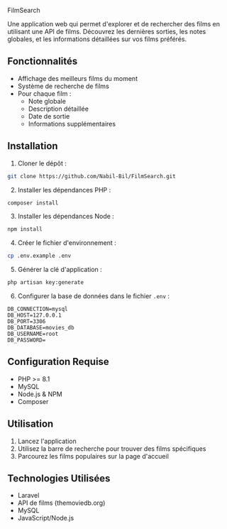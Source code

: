 FilmSearch

Une application web qui permet d'explorer et de rechercher des films en utilisant une API de films. Découvrez les dernières sorties, les notes globales, et les informations détaillées sur vos films préférés.

## Fonctionnalités

- Affichage des meilleurs films du moment
- Système de recherche de films
- Pour chaque film :
  - Note globale
  - Description détaillée
  - Date de sortie
  - Informations supplémentaires

## Installation

1. Cloner le dépôt :
```bash
git clone https://github.com/Nabil-Bil/FilmSearch.git
```

2. Installer les dépendances PHP :
```bash
composer install
```

3. Installer les dépendances Node :
```bash
npm install
```

4. Créer le fichier d'environnement :
```bash
cp .env.example .env
```

5. Générer la clé d'application :
```bash
php artisan key:generate
```

6. Configurer la base de données dans le fichier `.env` :
```
DB_CONNECTION=mysql
DB_HOST=127.0.0.1
DB_PORT=3306
DB_DATABASE=movies_db
DB_USERNAME=root
DB_PASSWORD=
```

## Configuration Requise

- PHP >= 8.1
- MySQL
- Node.js & NPM
- Composer

## Utilisation

1. Lancez l'application
2. Utilisez la barre de recherche pour trouver des films spécifiques
3. Parcourez les films populaires sur la page d'accueil

## Technologies Utilisées

- Laravel
- API de films (themoviedb.org)
- MySQL
- JavaScript/Node.js
